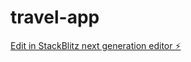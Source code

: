 # travel-app

[Edit in StackBlitz next generation editor ⚡️](https://stackblitz.com/~/github.com/sravanineone/travel-app)